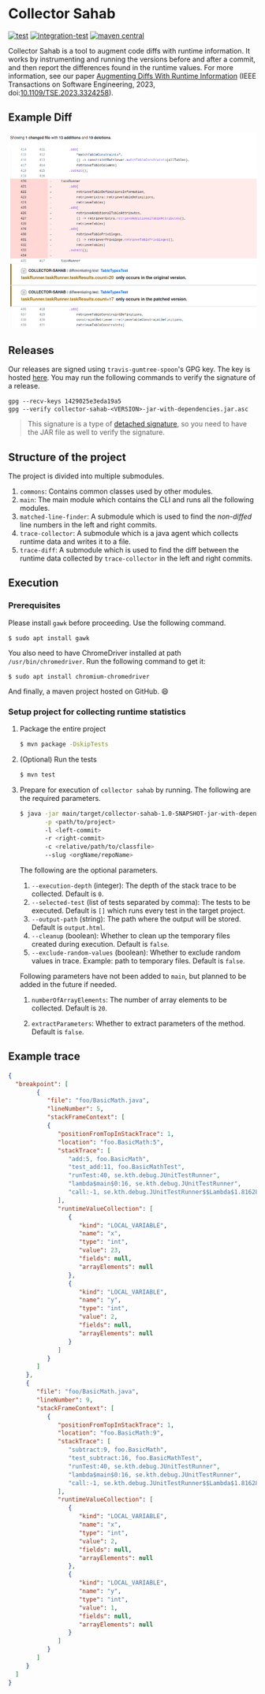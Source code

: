 # Collector Sahab

[![test](https://github.com/algomaster99/collector-sahab/actions/workflows/tests.yml/badge.svg)](https://github.com/algomaster99/collector-sahab/actions/workflows/tests.yml)
[![integration-test](https://github.com/ASSERT-KTH/collector-sahab/actions/workflows/it.yml/badge.svg)](https://github.com/ASSERT-KTH/collector-sahab/actions/workflows/it.yml)
[![maven central](https://maven-badges.herokuapp.com/maven-central/io.github.chains-project/collector-sahab/badge.svg)](https://maven-badges.herokuapp.com/maven-central/io.github.chains-project/collector-sahab)

Collector Sahab is a tool to augment code diffs with runtime information. It works by instrumenting and running the versions before and after a commit, and then report the differences found in the runtime values.
For more information, see our paper [Augmenting Diffs With Runtime Information](http://arxiv.org/pdf/2212.11077) (IEEE Transactions on Software Engineering, 2023, doi:[10.1109/TSE.2023.3324258](https://doi.org/10.1109/TSE.2023.3324258)).

## Example Diff

![example-diff.png](readme_assets/example-diff.png)

## Releases

Our releases are signed using `travis-gumtree-spoon`'s GPG key. The key is hosted
[here](https://keyserver.ubuntu.com/pks/lookup?op=get&search=0x1429025e3eda19a5).
You may run the following commands to verify the signature of a release.
```shell
gpg --recv-keys 1429025e3eda19a5
gpg --verify collector-sahab-<VERSION>-jar-with-dependencies.jar.asc
```
> This signature is a type of [detached signature](https://en.wikipedia.org/wiki/Detached_signature),
> so you need to have the JAR file as well to verify the signature.

## Structure of the project

The project is divided into multiple submodules.
1. `commons`: Contains common classes used by other modules.
1. `main`: The main module which contains the CLI and runs all the following modules.
1. `matched-line-finder`: A submodule which is used to find the _non-diffed_ line numbers
   in the left and right commits.
1. `trace-collector`: A submodule which is a java agent which collects runtime data
   and writes it to a file.
1. `trace-diff`: A submodule which is used to find the diff between the runtime data
   collected by `trace-collector` in the left and right commits.


## Execution

### Prerequisites

   Please install `gawk` before proceeding. Use the following command.
```shell
$ sudo apt install gawk
```

You also need to have ChromeDriver installed at path `/usr/bin/chromedriver`.
Run the following command to get it:
```shell
$ sudo apt install chromium-chromedriver
```

And finally, a maven project hosted on GitHub. :smile:

### Setup project for collecting runtime statistics

1. Package the entire project
    ```bash
   $ mvn package -DskipTests
    ```
2. (Optional) Run the tests
    ```bash
   $ mvn test
    ```

3. Prepare for execution of `collector sahab` by running. The following are the required parameters.
   ```bash
   $ java -jar main/target/collector-sahab-1.0-SNAPSHOT-jar-with-dependencies.jar \
          -p <path/to/project>
          -l <left-commit>
          -r <right-commit>
          -c <relative/path/to/classfile>
          --slug <orgName/repoName>
   ```
   The following are the optional parameters.
   1. `--execution-depth` (integer): The depth of the stack trace to be collected. Default is `0`.
   1. `--selected-test` (list of tests separated by comma): The tests to be executed. Default is `[]` which
      runs every test in the target project.
   2. `--output-path` (string): The path where the output will be stored. Default is `output.html`.
   3. `--cleanup` (boolean): Whether to clean up the temporary files created during execution. Default is `false`.
   4. `--exclude-random-values` (boolean): Whether to exclude random values in trace. Example: path to temporary files. Default is `false`.

   Following parameters have not been added to `main`, but planned to be added in the future if needed.
   
   1.  `numberOfArrayElements`: The number of array elements to be collected. Default is `20`.

   2. `extractParameters`: Whether to extract parameters of the method. Default is `false`. 


## Example trace

 ```json
{
   "breakpoint": [
         {
            "file": "foo/BasicMath.java",
            "lineNumber": 5,
            "stackFrameContext": [
            {
               "positionFromTopInStackTrace": 1,
               "location": "foo.BasicMath:5",
               "stackTrace": [
                  "add:5, foo.BasicMath",
                  "test_add:11, foo.BasicMathTest",
                  "runTest:40, se.kth.debug.JUnitTestRunner",
                  "lambda$main$0:16, se.kth.debug.JUnitTestRunner",
                  "call:-1, se.kth.debug.JUnitTestRunner$$Lambda$1.81628611"
               ],
               "runtimeValueCollection": [
                  {
                     "kind": "LOCAL_VARIABLE",
                     "name": "x",
                     "type": "int",
                     "value": 23,
                     "fields": null,
                     "arrayElements": null
                  },
                  {  
                     "kind": "LOCAL_VARIABLE",
                     "name": "y",
                     "type": "int",
                     "value": 2,
                     "fields": null,
                     "arrayElements": null
                  }
               ]
            }
         ]
      },
      {
         "file": "foo/BasicMath.java",
         "lineNumber": 9,
         "stackFrameContext": [
            {
               "positionFromTopInStackTrace": 1,
               "location": "foo.BasicMath:9",
               "stackTrace": [
                  "subtract:9, foo.BasicMath",
                  "test_subtract:16, foo.BasicMathTest",
                  "runTest:40, se.kth.debug.JUnitTestRunner",
                  "lambda$main$0:16, se.kth.debug.JUnitTestRunner",
                  "call:-1, se.kth.debug.JUnitTestRunner$$Lambda$1.81628611"
               ],
               "runtimeValueCollection": [
                  {
                     "kind": "LOCAL_VARIABLE",
                     "name": "x",
                     "type": "int",
                     "value": 2,
                     "fields": null,
                     "arrayElements": null
                  },
                  {
                     "kind": "LOCAL_VARIABLE",
                     "name": "y",
                     "type": "int",
                     "value": 1,
                     "fields": null,
                     "arrayElements": null
                  } 
               ]
            }
         ]
      }
   ]
}
```
